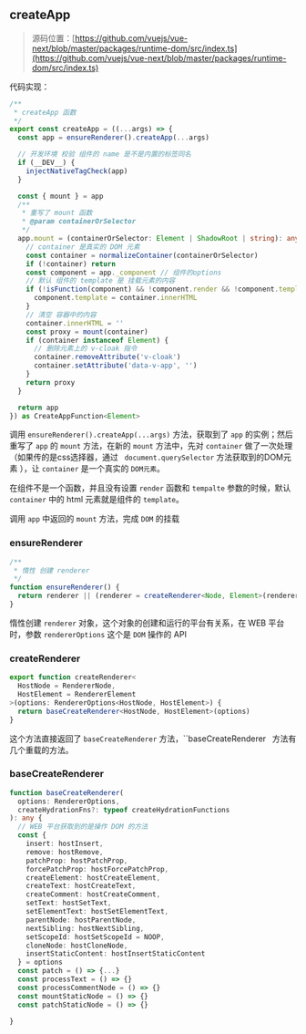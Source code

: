 ## createApp

> 源码位置：[https://github.com/vuejs/vue-next/blob/master/packages/runtime-dom/src/index.ts](https://github.com/vuejs/vue-next/blob/master/packages/runtime-dom/src/index.ts)

代码实现：

```typescript
/**
 * createApp 函数
 */
export const createApp = ((...args) => {
  const app = ensureRenderer().createApp(...args)

  // 开发环境 校验 组件的 name 是不是内置的标签同名
  if (__DEV__) {
    injectNativeTagCheck(app)
  }

  const { mount } = app
  /**
   * 重写了 mount 函数
   * @param containerOrSelector 
   */
  app.mount = (containerOrSelector: Element | ShadowRoot | string): any => {
    // container 是真实的 DOM 元素
    const container = normalizeContainer(containerOrSelector)
    if (!container) return
    const component = app._component // 组件的options
    // 默认 组件的 template 是 挂载元素的内容
    if (!isFunction(component) && !component.render && !component.template) {
      component.template = container.innerHTML
    }
    // 清空 容器中的内容
    container.innerHTML = ''
    const proxy = mount(container)
    if (container instanceof Element) {
      // 删除元素上的 v-cloak 指令
      container.removeAttribute('v-cloak')
      container.setAttribute('data-v-app', '')
    }
    return proxy
  }

  return app
}) as CreateAppFunction<Element>
```

调用 `ensureRenderer().createApp(...args)` 方法，获取到了 `app` 的实例；然后重写了 `app` 的 `mount` 方法，在新的 `mount` 方法中，先对 `container` 做了一次处理（如果传的是css选择器，通过 ` document.querySelector` 方法获取到的DOM元素 ），让 `container` 是一个真实的 `DOM元素`。

在组件不是一个函数，并且没有设置 `render` 函数和 `tempalte` 参数的时候，默认 `container` 中的 html 元素就是组件的 `template`。

调用 `app` 中返回的 `mount` 方法，完成 `DOM` 的挂载

### ensureRenderer

```typescript
/**
 * 惰性 创建 renderer
 */
function ensureRenderer() {
  return renderer || (renderer = createRenderer<Node, Element>(rendererOptions))
}
```

惰性创建 `renderer` 对象，这个对象的创建和运行的平台有关系，在 WEB 平台时，参数 `rendererOptions` 这个是 `DOM` 操作的 API

### createRenderer

```typescript
export function createRenderer<
  HostNode = RendererNode,
  HostElement = RendererElement
>(options: RendererOptions<HostNode, HostElement>) {
  return baseCreateRenderer<HostNode, HostElement>(options)
}
```

这个方法直接返回了 `baseCreateRenderer` 方法，``baseCreateRenderer` ` 方法有几个重载的方法。

### baseCreateRenderer

```typescript
function baseCreateRenderer(
  options: RendererOptions,
  createHydrationFns?: typeof createHydrationFunctions
): any {
  // WEB 平台获取到的是操作 DOM 的方法
  const {
    insert: hostInsert,
    remove: hostRemove,
    patchProp: hostPatchProp,
    forcePatchProp: hostForcePatchProp,
    createElement: hostCreateElement,
    createText: hostCreateText,
    createComment: hostCreateComment,
    setText: hostSetText,
    setElementText: hostSetElementText,
    parentNode: hostParentNode,
    nextSibling: hostNextSibling,
    setScopeId: hostSetScopeId = NOOP,
    cloneNode: hostCloneNode,
    insertStaticContent: hostInsertStaticContent
  } = options
  const patch = () => {...}
  const processText = () => {}
  const processCommentNode = () => {}
  const mountStaticNode = () => {}
  const patchStaticNode = () => {}
  
}
```



















